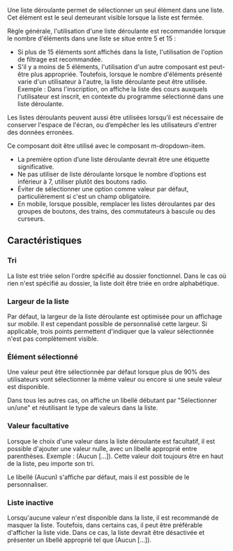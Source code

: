 Une liste déroulante permet de sélectionner un seul élément dans une liste. Cet élément est le seul demeurant visible lorsque la liste est fermée.

Règle générale, l'utilisation d'une liste déroulante est recommandée lorsque le nombre d'éléments dans une liste se situe entre 5 et 15 :
* Si plus de 15 éléments sont affichés dans la liste, l'utilisation de l'option de filtrage est recommandée.
* S'il y a moins de 5 éléments, l'utilisation d'un autre composant est peut-être plus appropriée. Toutefois, lorsque le nombre d'éléments présenté varie d'un utilisateur à l'autre, la liste déroulante peut être utilisée. Exemple : Dans l'inscription, on affiche la liste des cours auxquels l'utilisateur est inscrit, en contexte du programme sélectionné dans une liste déroulante.

Les listes déroulants peuvent aussi être utilisées lorsqu’il est nécessaire de conserver l'espace de l'écran, ou d’empêcher les les utilisateurs d'entrer des données erronées.

Ce composant doit être utilisé avec le composant <modul-go name="m-dropdown-item">m-dropdown-item</modul-go>.

<modul-do>
    <ul class="m-u--bullet-list">
        <li>La première option d’une liste déroulante devrait être une étiquette significative.</li>
        <li>Ne pas utiliser de liste déroulante lorsque le nombre d’options est inférieur à 7, utiliser plutôt des <modul-go name="m-radio-group">boutons radio</modul-go>.</li>
        <li>Éviter de sélectionner une option comme valeur par défaut, particulièrement si c'est un champ obligatoire.</li>
        <li>En mobile, lorsque possible, remplacer les listes déroulantes par des groupes de boutons, des trains, des commutateurs à bascule ou des curseurs.</li>
    </ul>
</modul-do>
</hr>

## Caractéristiques
### Tri
La liste est triée selon l'ordre spécifié au dossier fonctionnel. Dans le cas où rien n'est spécifié au dossier, la liste doit être triée en ordre alphabétique.

### Largeur de la liste
Par défaut, la largeur de la liste déroulante est optimisée pour un affichage sur mobile. Il est cependant possible de personnalisé cette largeur. Si applicable, trois points permettent d'indiquer que la valeur sélectionnée n'est pas complètement visible.

### Élément sélectionné
Une valeur peut être sélectionnée par défaut lorsque plus de 90% des utilisateurs vont sélectionner la même valeur ou encore si une seule valeur est disponible.

Dans tous les autres cas, on affiche un libellé débutant par "Sélectionner un/une" et réutilisant le type de valeurs dans la liste.

### Valeur facultative
Lorsque le choix d'une valeur dans la liste déroulante est facultatif, il est possible d'ajouter une valeur nulle, avec un libellé approprié entre parenthèses. Exemple : (Aucun [...]). Cette valeur doit toujours être en haut de la liste, peu importe son tri.

Le libellé (Aucun) s'affiche par défaut, mais il est possible de le personnaliser.

### Liste inactive
Lorsqu'aucune valeur n'est disponible dans la liste, il est recommandé de masquer la liste. Toutefois, dans certains cas, il peut être préférable d'afficher la liste vide. Dans ce cas, la liste devrait être désactivée et présenter un libellé approprié tel que (Aucun [...]).